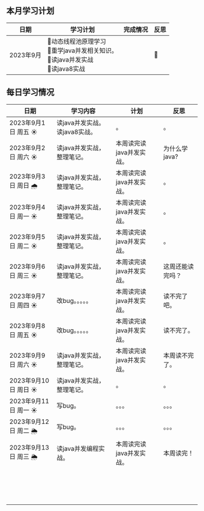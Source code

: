 ## 本月学习计划

| 日期      | 学习计划                                                     | 完成情况 | 反思 |
| --------- | ------------------------------------------------------------ | -------- | ---- |
| 2023年9月 | 🌟动态线程池原理学习<br/>🧥重学java并发相关知识。<br/>🥼读java并发实战<br/>🦺读java8实战<br/> |          | 🤔️    |

  

## 每日学习情况

| 日期                 | 学习内容                           | 计划                     | 反思             |
| -------------------- | ---------------------------------- | ------------------------ | ---------------- |
| 2023年9月1日 周五 ☀️  | 读java并发实战。<br/>读java8实战。 | 。                       | 。               |
| 2023年9月2日 周六 ☀️  | 读java并发实战，整理笔记。         | 本周读完读java并发实战。 | 为什么学java?    |
| 2023年9月3日 周日 🌧️  | 读java并发实战，整理笔记。         | 本周读完读java并发实战。 | 。               |
| 2023年9月4日 周一 ☀️  | 读java并发实战，整理笔记。         | 本周读完读java并发实战。 | 。               |
| 2023年9月5日 周二 ☀️  | 读java并发实战，整理笔记。         | 本周读完读java并发实战。 | 。               |
| 2023年9月6日 周三 ☀️  | 读java并发实战，整理笔记。         | 本周读完读java并发实战。 | 这周还能读完吗？ |
| 2023年9月7日 周四 ☀️  | 改bug。。。。。                    | 本周读完读java并发实战。 | 读不完了吧。     |
| 2023年9月8日 周五 ☀️  | 改bug。。。。。                    | 本周读完读java并发实战。 | 读不完了。       |
| 2023年9月9日 周六 ☀️  | 读java并发实战，整理笔记。         | 本周读完读java并发实战。 | 本周读不完了。   |
| 2023年9月10日 周日 ☀️ | 读java并发实战，整理笔记。         | 。                       | 。               |
| 2023年9月11日 周一 ☀️ | 写bug。                            | 。。。                   | 。。。           |
| 2023年9月12日 周二 🌦️ | 写bug。                            | 。。。                   | 。。。           |
| 2023年9月13日 周三 🌦️ | 读java并发编程实战。               | 本周读完读java并发实战。 | 本周读完！       |
|                      |                                    |                          |                  |
|                      |                                    |                          |                  |
|                      |                                    |                          |                  |
|                      |                                    |                          |                  |
|                      |                                    |                          |                  |
|                      |                                    |                          |                  |
|                      |                                    |                          |                  |
|                      |                                    |                          |                  |
|                      |                                    |                          |                  |
|                      |                                    |                          |                  |
|                      |                                    |                          |                  |
|                      |                                    |                          |                  |
|                      |                                    |                          |                  |
|                      |                                    |                          |                  |
|                      |                                    |                          |                  |
|                      |                                    |                          |                  |

